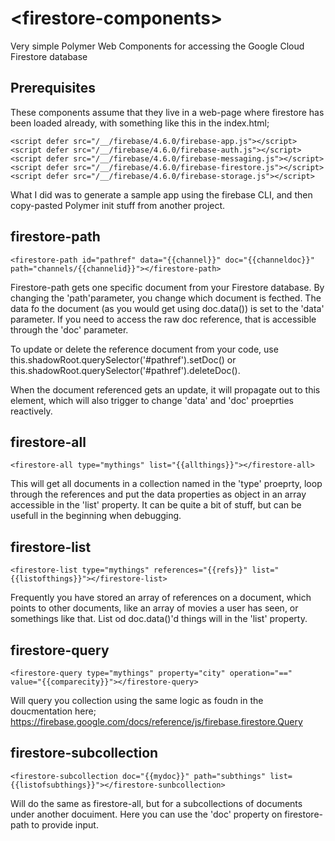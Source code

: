 # \<firestore-components\>

Very simple Polymer Web Components for accessing the Google Cloud Firestore database

## Prerequisites

These components assume that they live in a web-page where firestore has been loaded already, with something like this in the index.html;

    <script defer src="/__/firebase/4.6.0/firebase-app.js"></script>
    <script defer src="/__/firebase/4.6.0/firebase-auth.js"></script>
    <script defer src="/__/firebase/4.6.0/firebase-messaging.js"></script>
    <script defer src="/__/firebase/4.6.0/firebase-firestore.js"></script>
    <script defer src="/__/firebase/4.6.0/firebase-storage.js"></script>

What I did was to generate a sample app using the firebase CLI, and then copy-pasted Polymer init stuff from another project.

## firestore-path

```<firestore-path id="pathref" data="{{channel}}" doc="{{channeldoc}}" path="channels/{{channelid}}"></firestore-path>```

Firestore-path gets one specific document from your Firestore database. By changing the 'path'parameter, you change which document is fecthed. The data fo the document (as you would get using doc.data()) is set to the 'data' parameter. If you need to access the raw doc reference, that is accessible through the 'doc' parameter.

To update or delete the reference document from your code, use this.shadowRoot.querySelector('#pathref').setDoc() or this.shadowRoot.querySelector('#pathref').deleteDoc().

When the document referenced gets an update, it will propagate out to this element, which will also trigger to change 'data' and 'doc' proeprties reactively.

## firestore-all

```<firestore-all type="mythings" list="{{allthings}}"></firestore-all>```

This will get all documents in a collection named in the 'type' proeprty, loop through the references and put the data properties as object in an array accessible in the 'list' property. It can be quite a bit of stuff, but can be usefull in the beginning when debugging.

## firestore-list

```<firestore-list type="mythings" references="{{refs}}" list="{{listofthings}}"></firestore-list>```

Frequently you have stored an array of references on a document, which points to other documents, like an array of movies a user has seen, or somethings like that. List od doc.data()'d things will in the 'list' property.

## firestore-query

```<firestore-query type="mythings" property="city" operation="==" value="{{comparecity}}"></firestore-query>```

Will query you collection using the same logic as foudn in the doucmentation here; https://firebase.google.com/docs/reference/js/firebase.firestore.Query

## firestore-subcollection

```<firestore-subcollection doc="{{mydoc}}" path="subthings" list={{listofsubthings}}"></firestore-sunbcollection>```

Will do the same as firestore-all, but for a subcollections of documents under another docuiment. Here you can use the 'doc' property on firestore-path to provide input.

